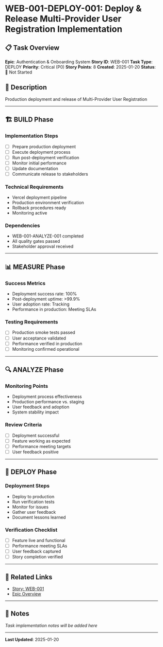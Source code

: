 # WEB-001-DEPLOY-001: Deploy & Release Multi-Provider User Registration Implementation

## 📋 Task Overview
**Epic**: Authentication & Onboarding System
**Story ID**: WEB-001
**Task Type**: DEPLOY
**Priority**: Critical (P0)
**Story Points**: 8
**Created**: 2025-01-20
**Status**: 🔴 Not Started

## 📝 Description
Production deployment and release of Multi-Provider User Registration

---

## 🏗️ BUILD Phase
### Implementation Steps
- [ ] Prepare production deployment
- [ ] Execute deployment process
- [ ] Run post-deployment verification
- [ ] Monitor initial performance
- [ ] Update documentation
- [ ] Communicate release to stakeholders

### Technical Requirements
- Vercel deployment pipeline
- Production environment verification
- Rollback procedures ready
- Monitoring active

### Dependencies
- WEB-001-ANALYZE-001 completed
- All quality gates passed
- Stakeholder approval received

---

## 📊 MEASURE Phase
### Success Metrics
- Deployment success rate: 100%
- Post-deployment uptime: >99.9%
- User adoption rate: Tracking
- Performance in production: Meeting SLAs

### Testing Requirements
- [ ] Production smoke tests passed
- [ ] User acceptance validated
- [ ] Performance verified in production
- [ ] Monitoring confirmed operational

---

## 🔍 ANALYZE Phase
### Monitoring Points
- Deployment process effectiveness
- Production performance vs. staging
- User feedback and adoption
- System stability impact

### Review Criteria
- [ ] Deployment successful
- [ ] Feature working as expected
- [ ] Performance meeting targets
- [ ] User feedback positive

---

## 🚀 DEPLOY Phase
### Deployment Steps
- Deploy to production
- Run verification tests
- Monitor for issues
- Gather user feedback
- Document lessons learned

### Verification Checklist
- [ ] Feature live and functional
- [ ] Performance meeting SLAs
- [ ] User feedback captured
- [ ] Story completion verified

---

## 🔗 Related Links
- [Story: WEB-001](../../../stories-by-epic/epic-01-authentication-onboarding/WEB-001-multi-provider-user-registration.md)
- [Epic Overview](../../../stories-by-epic/epic-01-authentication-onboarding/index.md)

---

## 📝 Notes
*Task implementation notes will be added here*

---
**Last Updated**: 2025-01-20